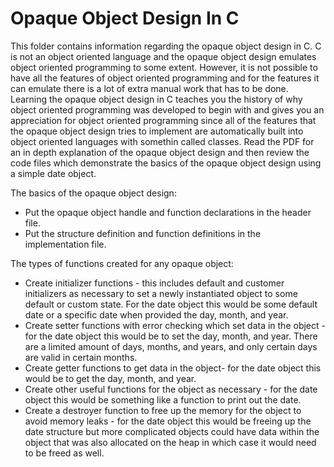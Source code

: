 # Opaque Object Design In C

This folder contains information regarding the opaque object design in C. C is not an object oriented language and the opaque object design emulates object oriented programming to some extent. However, it is not possible to have all the features of object oriented programming and for the features it can emulate there is a lot of extra manual work that has to be done. Learning the opaque object design in C teaches you the history of why object oriented programming was developed to begin with and gives you an appreciation for object oriented programming since all of the features that the opaque object design tries to implement are automatically built into object oriented languages with somethin called classes. Read the PDF for an in depth explanation of the opaque object design and then review the code files which demonstrate the basics of the opaque object design using a simple date object.

The basics of the opaque object design:
- Put the opaque object handle and function declarations in the header file.
- Put the structure definition and function definitions in the implementation file.

The types of functions created for any opaque object:
- Create initializer functions - this includes default and customer initializers as necessary to set a newly instantiated object to some default or custom state. For the date object this would be some default date or a specific date when provided the day, month, and year.
- Create setter functions with error checking which set data in the object - for the date object this would be to set the day, month, and year. There are a limited amount of days, months, and years, and only certain days are valid in certain months.
- Create getter functions to get data in the object- for the date object this would be to get the day, month, and year.
- Create other useful functions for the object as necessary - for the date object this would be something like a function to print out the date.
- Create a destroyer function to free up the memory for the object to avoid memory leaks - for the date object this would be freeing up the date structure but more complicated objects could have data within the object that was also allocated on the heap in which case it would need to be freed as well.
